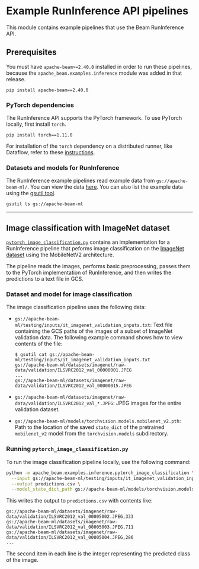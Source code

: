 <!--
    Licensed to the Apache Software Foundation (ASF) under one
    or more contributor license agreements.  See the NOTICE file
    distributed with this work for additional information
    regarding copyright ownership.  The ASF licenses this file
    to you under the Apache License, Version 2.0 (the
    "License"); you may not use this file except in compliance
    with the License.  You may obtain a copy of the License at

      http://www.apache.org/licenses/LICENSE-2.0

    Unless required by applicable law or agreed to in writing,
    software distributed under the License is distributed on an
    "AS IS" BASIS, WITHOUT WARRANTIES OR CONDITIONS OF ANY
    KIND, either express or implied.  See the License for the
    specific language governing permissions and limitations
    under the License.
-->

# Example RunInference API pipelines

This module contains example pipelines that use the Beam RunInference
API. <!---TODO: Add link to full documentation on Beam website when it's published.-->

## Prerequisites

You must have `apache-beam>=2.40.0` installed in order to run these pipelines,
because the `apache_beam.examples.inference` module was added in that release.
```
pip install apache-beam==2.40.0
```

### PyTorch dependencies

The RunInference API supports the PyTorch framework. To use PyTorch locally, first install `torch`.
```
pip install torch==1.11.0
```

For installation of the `torch` dependency on a distributed runner, like Dataflow, refer to these
[instructions](https://beam.apache.org/documentation/sdks/python-pipeline-dependencies/#pypi-dependencies).

<!---
TODO: Add link to full documentation on Beam website when it's published.

i.e. "See the
[documentation](https://beam.apache.org/documentation/dsls/dataframes/overview/#pre-requisites)
for details."
-->

### Datasets and models for RunInference

The RunInference example pipelines read example data from `gs://apache-beam-ml/`.
You can view the data
[here](https://console.cloud.google.com/storage/browser/apache-beam-ml). You can
also list the example data using the
[gsutil tool](https://cloud.google.com/storage/docs/gsutil#gettingstarted).

```
gsutil ls gs://apache-beam-ml
```

---
## Image classification with ImageNet dataset

[`pytorch_image_classification.py`](./pytorch_image_classification.py) contains
an implementation for a RunInference pipeline that peforms image classification
on the [ImageNet dataset](https://www.image-net.org/) using the MobileNetV2
architecture.

The pipeline reads the images, performs basic preprocessing, passes them to the
PyTorch implementation of RunInference, and then writes the predictions
to a text file in GCS.

### Dataset and model for image classification

The image classification pipeline uses the following data:
<!---
TODO: Add once benchmark test is released
- `gs://apache-beam-ml/testing/inputs/imagenet_validation_inputs.txt`:
  text file containing the GCS paths of the images of all 5000 imagenet validation data
    - gs://apache-beam-ml/datasets/imagenet/raw-data/validation/ILSVRC2012_val_00000001.JPEG
    - ...
    - gs://apache-beam-ml/datasets/imagenet/raw-data/validation/ILSVRC2012_val_00050000.JPEG
-->
- `gs://apache-beam-ml/testing/inputs/it_imagenet_validation_inputs.txt`:
  Text file containing the GCS paths of the images of a subset of ImageNet
  validation data. The following example command shows how to view contents of
  the file:

  ```
  $ gsutil cat gs://apache-beam-ml/testing/inputs/it_imagenet_validation_inputs.txt
  gs://apache-beam-ml/datasets/imagenet/raw-data/validation/ILSVRC2012_val_00000001.JPEG
  ...
  gs://apache-beam-ml/datasets/imagenet/raw-data/validation/ILSVRC2012_val_00000015.JPEG
  ```

- `gs://apache-beam-ml/datasets/imagenet/raw-data/validation/ILSVRC2012_val_*.JPEG`:
  JPEG images for the entire validation dataset.

- `gs://apache-beam-ml/models/torchvision.models.mobilenet_v2.pth`: Path to
  the location of the saved `state_dict` of the pretrained `mobilenet_v2` model
  from the `torchvision.models` subdirectory.

### Running `pytorch_image_classification.py`

To run the image classification pipeline locally, use the following command:
```sh
python -m apache_beam.examples.inference.pytorch_image_classification \
  --input gs://apache-beam-ml/testing/inputs/it_imagenet_validation_inputs.txt \
  --output predictions.csv \
  --model_state_dict_path gs://apache-beam-ml/models/torchvision.models.mobilenet_v2.pth
```

This writes the output to `predictions.csv` with contents like:
```
gs://apache-beam-ml/datasets/imagenet/raw-data/validation/ILSVRC2012_val_00005002.JPEG,333
gs://apache-beam-ml/datasets/imagenet/raw-data/validation/ILSVRC2012_val_00005003.JPEG,711
gs://apache-beam-ml/datasets/imagenet/raw-data/validation/ILSVRC2012_val_00005004.JPEG,286
...
```

The second item in each line is the integer representing the predicted class of the
image.
